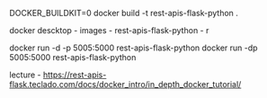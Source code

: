 DOCKER_BUILDKIT=0 docker build -t rest-apis-flask-python .

docker descktop - images - rest-apis-flask-python - r

docker run -d -p 5005:5000 rest-apis-flask-python
docker run -dp 5005:5000 rest-apis-flask-python

lecture - https://rest-apis-flask.teclado.com/docs/docker_intro/in_depth_docker_tutorial/